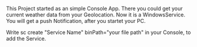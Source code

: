 This Project started as an simple Console App. There you could get your current weather data from your Geolocation. 
Now it is a WindowsService. You will get a push Notification, after you startet your PC. 

Write sc create "Service Name" binPath="your file path" in your Console, to add the Service. 
